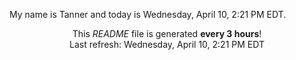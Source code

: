 My name is Tanner and today is Wednesday, April 10, 2:21 PM EDT.

<p align="center">This <i>README</i> file is generated <b>every 3 hours</b>!</br>Last refresh: Wednesday, April 10, 2:21 PM EDT<br /></p>
